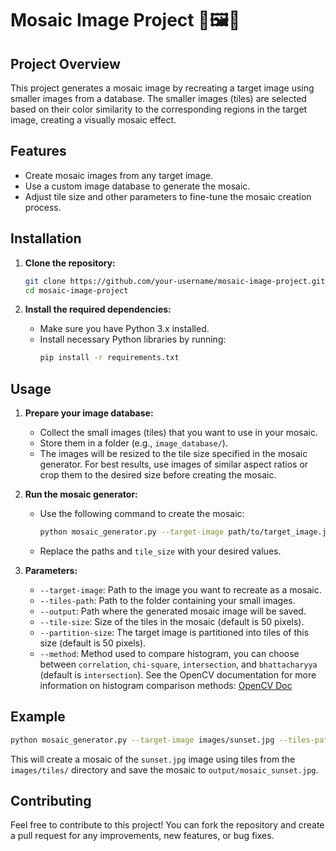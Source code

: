 
# Mosaic Image Project 🎨🖼️🧩

## Project Overview
This project generates a mosaic image by recreating a target image using smaller images from a database. The smaller images (tiles) are selected based on their color similarity to the corresponding regions in the target image, creating a visually mosaic effect.

## Features
- Create mosaic images from any target image.
- Use a custom image database to generate the mosaic.
- Adjust tile size and other parameters to fine-tune the mosaic creation process.

## Installation

1. **Clone the repository:**
   ```bash
   git clone https://github.com/your-username/mosaic-image-project.git
   cd mosaic-image-project
   ```

2. **Install the required dependencies:**
   - Make sure you have Python 3.x installed.
   - Install necessary Python libraries by running:
     ```bash
     pip install -r requirements.txt
     ```

## Usage

1. **Prepare your image database:**
   - Collect the small images (tiles) that you want to use in your mosaic.
   - Store them in a folder (e.g., `image_database/`).
   - The images will be resized to the tile size specified in the mosaic generator. For best results, use images of similar aspect ratios or crop them to the desired size before creating the mosaic.

2. **Run the mosaic generator:**
   - Use the following command to create the mosaic:
     ```bash
     python mosaic_generator.py --target-image path/to/target_image.jpg --tiles-path path/to/image_database/ --output path/to/output_mosaic.jpg --tile-size 50 --partition-size 50
     ```
   - Replace the paths and `tile_size` with your desired values.

3. **Parameters:**
   - `--target-image`: Path to the image you want to recreate as a mosaic.
   - `--tiles-path`: Path to the folder containing your small images.
   - `--output`: Path where the generated mosaic image will be saved.
   - `--tile-size`: Size of the tiles in the mosaic (default is 50 pixels).
   - `--partition-size`: The target image is partitioned into tiles of this size (default is 50 pixels).
   - `--method`: Method used to compare histogram, you can choose between `correlation`, `chi-square`, `intersection`, and `bhattacharyya` (default is `intersection`).
See the OpenCV documentation for more information on histogram comparison methods: [OpenCV Doc](https://docs.opencv.org/4.x/d8/dc8/tutorial_histogram_comparison.html)

## Example

```bash
python mosaic_generator.py --target-image images/sunset.jpg --tiles-path images/tiles/ --output output/mosaic_sunset.jpg --tile-size 50 --partition-size 50
```

This will create a mosaic of the `sunset.jpg` image using tiles from the `images/tiles/` directory and save the mosaic to `output/mosaic_sunset.jpg`.

## Contributing
Feel free to contribute to this project! You can fork the repository and create a pull request for any improvements, new features, or bug fixes.


